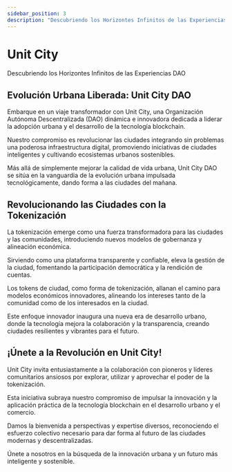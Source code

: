 ```yaml
---
sidebar_position: 3
description: "Descubriendo los Horizontes Infinitos de las Experiencias DAO"
---
```


# Unit City

Descubriendo los Horizontes Infinitos de las Experiencias DAO

## Evolución Urbana Liberada: Unit City DAO

Embarque en un viaje transformador con Unit City, una Organización Autónoma Descentralizada (DAO) dinámica e innovadora dedicada a liderar la adopción urbana y el desarrollo de la tecnología blockchain.

Nuestro compromiso es revolucionar las ciudades integrando sin problemas una poderosa infraestructura digital, promoviendo iniciativas de ciudades inteligentes y cultivando ecosistemas urbanos sostenibles.

Más allá de simplemente mejorar la calidad de vida urbana, Unit City DAO se sitúa en la vanguardia de la evolución urbana impulsada tecnológicamente, dando forma a las ciudades del mañana.

## Revolucionando las Ciudades con la Tokenización

La tokenización emerge como una fuerza transformadora para las ciudades y las comunidades, introduciendo nuevos modelos de gobernanza y alineación económica.

Sirviendo como una plataforma transparente y confiable, eleva la gestión de la ciudad, fomentando la participación democrática y la rendición de cuentas.

Los tokens de ciudad, como forma de tokenización, allanan el camino para modelos económicos innovadores, alineando los intereses tanto de la comunidad como de los interesados en la ciudad.

Este enfoque innovador inaugura una nueva era de desarrollo urbano, donde la tecnología mejora la colaboración y la transparencia, creando ciudades resilientes y vibrantes para el futuro.

## ¡Únete a la Revolución en Unit City!

Unit City invita entusiastamente a la colaboración con pioneros y líderes comunitarios ansiosos por explorar, utilizar y aprovechar el poder de la tokenización.

Esta iniciativa subraya nuestro compromiso de impulsar la innovación y la aplicación práctica de la tecnología blockchain en el desarrollo urbano y el comercio.

Damos la bienvenida a perspectivas y expertise diversos, reconociendo el esfuerzo colectivo necesario para dar forma al futuro de las ciudades modernas y descentralizadas.

Únete a nosotros en la búsqueda de la innovación urbana y un futuro más inteligente y sostenible.
